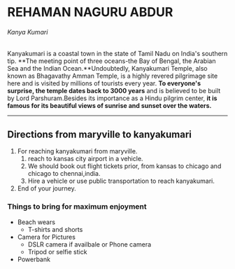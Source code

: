 # REHAMAN NAGURU ABDUR
###### Kanya Kumari

Kanyakumari is a coastal town in the state of Tamil Nadu on India's southern tip. **The meeting point of three oceans-the Bay of Bengal, the Arabian Sea and the Indian Ocean.**Undoubtedly, Kanyakumari Temple, also known as Bhagavathy Amman Temple, is a highly revered pilgrimage site here and is visited by millions of tourists every year. **To everyone's surprise, the temple dates back to 3000 years** and is believed to be built by Lord Parshuram.Besides its importance as a Hindu pilgrim center, **it is famous for its beautiful views of sunrise and sunset over the waters.**

***

## Directions from maryville to kanyakumari

1. For reaching kanyakumari from maryville.
    1. reach to kansas city airport in a vehicle.
    2. We should book out flight tickets prior, from kansas to chicago and chicago to chennai,india. 
    3. Hire a vehicle or use public transportation to reach kanyakumari.
2. End of your journey.

### Things to bring for maximum enjoyment

* Beach wears
    * T-shirts and shorts
* Camera for Pictures
    * DSLR camera if availbale or Phone camera
    * Tripod or selfie stick
* Powerbank




